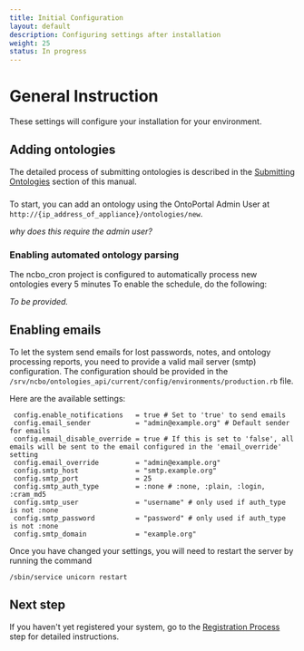 ```yaml
---
title: Initial Configuration
layout: default
description: Configuring settings after installation
weight: 25
status: In progress
---
```


# General Instruction

These settings will configure your installation for your environment.

## Adding ontologies

The detailed process of submitting ontologies is described in the <a href="../../ontologies/submitting_ontologies">Submitting Ontologies</a> section
of this manual.

###

To start, you can add an ontology using the OntoPortal Admin User at `http://{ip_address_of_appliance}/ontologies/new`.

_why does this require the admin user?_

### Enabling automated ontology parsing

The ncbo_cron project is configured to automatically process new ontologies every 5 minutes To enable the schedule, do the following:

_To be provided._

## Enabling emails

To let the system send emails for lost passwords, notes, and ontology processing reports, 
you need to provide a valid mail server (smtp) configuration. 
The configuration should be provided in the `/srv/ncbo/ontologies_api/current/config/environments/production.rb` file.

Here are the available settings:

```
 config.enable_notifications   = true # Set to 'true' to send emails
 config.email_sender           = "admin@example.org" # Default sender for emails
 config.email_disable_override = true # If this is set to 'false', all emails will be sent to the email configured in the 'email_override' setting
 config.email_override         = "admin@example.org"
 config.smtp_host              = "smtp.example.org"
 config.smtp_port              = 25
 config.smtp_auth_type         = :none # :none, :plain, :login, :cram_md5
 config.smtp_user              = "username" # only used if auth_type is not :none
 config.smtp_password          = "password" # only used if auth_type is not :none
 config.smtp_domain            = "example.org"
```

Once you have changed your settings, you will need to restart the server 
by running the command 
```
/sbin/service unicorn restart
```

## Next step

If you haven't yet registered your system, 
go to the <a href="../registration">Registration Process</a> step 
for detailed instructions.
